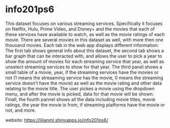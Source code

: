 # info201ps6

This dataset focuses on various streaming services. Specifically it focuses on Netflix, Hulu, Prime Video, and Disney+ and the movies that each of these services have available to watch, as well as the movie ratings of each movie. There are several movies in this dataset as well, with more then one thousand movies. Each tab in the web app displays different information: The first tab shows general info about this dataset, the second tab shows a bar graph that can be interacted with, and allows the user to pick a year to show the amount of movies for each streaming service that year, as well as unselect streaming services to show for that year. The third panel shows a small table of a movie, year, if the streaming services have the movies or not (1 means the streaaming service has the movie, 0 means the streaming service doesn't have the movie) as well as the movie rating and other data relating to the movie title. The user pickes a movie using the dropdown menu, and after the movie is picked, data for that movie will be shown. Finall, the fourth pannel shows all the data including movie titles, movie ratings, the year the movie is from, if streaming platforms have the movie or not, and more.

website:
https://lilianml.shinyapps.io/info201ps6/
